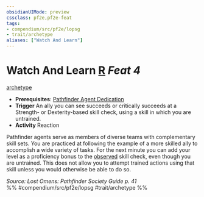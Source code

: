 ```yaml
---
obsidianUIMode: preview
cssclass: pf2e,pf2e-feat
tags:
- compendium/src/pf2e/lopsg
- trait/archetype
aliases: ["Watch And Learn"]
---
```

# Watch And Learn  [R](../../Rules/core-rulebook/chapter-9-playing-the-game.md#Actions "Reaction") *Feat 4*  
[archetype](../../Rules/traits/archetype.md)  

- **Prerequisites**: [Pathfinder Agent Dedication](pathfinder-agent-dedication-lowg.md)
- **Trigger** An ally you can see succeeds or critically succeeds at a Strength- or Dexterity-based skill check, using a skill in which you are untrained.
- **Activity** Reaction

Pathfinder agents serve as members of diverse teams with complementary skill sets. You are practiced at following the example of a more skilled ally to accomplish a wide variety of tasks. For the next minute you can add your level as a proficiency bonus to the [observed](../../Rules/conditions.md#Observed) skill check, even though you are untrained. This does not allow you to attempt trained actions using that skill unless you would otherwise be able to do so.

*Source: Lost Omens: Pathfinder Society Guide p. 41*  
%% #compendium/src/pf2e/lopsg #trait/archetype %%